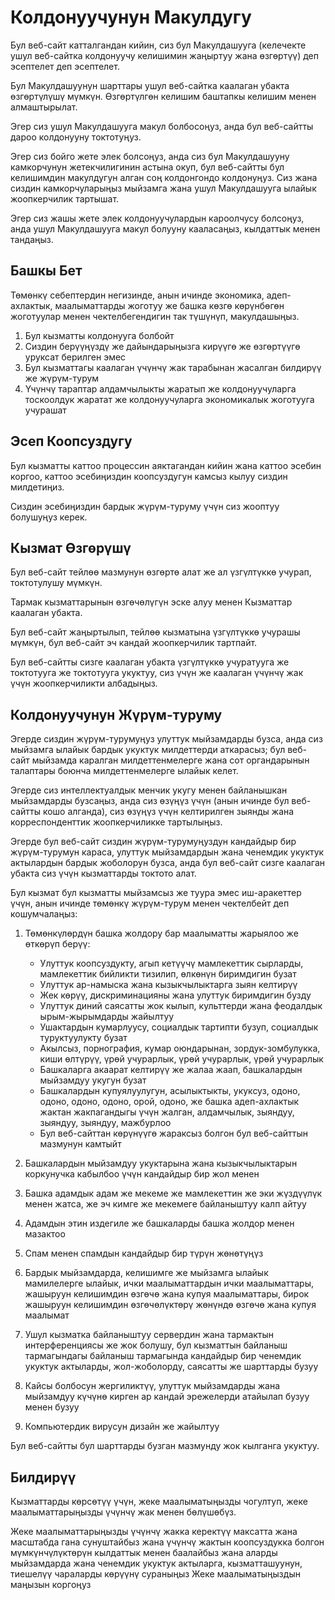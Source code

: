 # Колдонуучунун Макулдугу

Бул веб-сайт катталгандан кийин, сиз бул Макулдашууга (келечекте ушул веб-сайтка колдонуучу келишимин жаңыртуу жана өзгөртүү) деп эсептелет деп эсептелет.

Бул Макулдашуунун шарттары ушул веб-сайтка каалаган убакта өзгөртүлүшү мүмкүн. Өзгөртүлгөн келишим баштапкы келишим менен алмаштырылат.

Эгер сиз ушул Макулдашууга макул болбосоңуз, анда бул веб-сайтты дароо колдонууну токтотуңуз.

Эгер сиз бойго жете элек болсоңуз, анда сиз бул Макулдашууну камкорчунун жетекчилигинин астына окуп, бул веб-сайтты бул келишимдин макулдугун алган соң колдонгондо колдонуңуз. Сиз жана сиздин камкорчуларыңыз мыйзамга жана ушул Макулдашууга ылайык жоопкерчилик тартышат.

Эгер сиз жашы жете элек колдонуучулардын кароолчусу болсоңуз, анда ушул Макулдашууга макул болууну кааласаңыз, кылдаттык менен тандаңыз.

## Башкы Бет

Төмөнкү себептердин негизинде, анын ичинде экономика, адеп-ахлактык, маалыматтарды жоготуу же башка көзгө көрүнбөгөн жоготуулар менен чектелбегендигин так түшүнүп, макулдашыңыз.

1. Бул кызматты колдонууга болбойт
1. Сиздин берүүңүздү же дайындарыңызга кирүүгө же өзгөртүүгө уруксат берилген эмес
1. Бул кызматтагы каалаган үчүнчү жак тарабынан жасалган билдирүү же жүрүм-турум
1. Үчүнчү тараптар алдамчылыкты жаратып же колдонуучуларга тоскоолдук жаратат же колдонуучуларга экономикалык жоготууга учурашат

## Эсеп Коопсуздугу

Бул кызматты каттоо процессин аяктагандан кийин жана каттоо эсебин коргоо, каттоо эсебиңиздин коопсуздугун камсыз кылуу сиздин милдетиңиз.

Сиздин эсебиңиздин бардык жүрүм-туруму үчүн сиз жооптуу болушуңуз керек.

## Кызмат Өзгөрүшү

Бул веб-сайт тейлөө мазмунун өзгөртө алат же ал үзгүлтүккө учурап, токтотулушу мүмкүн.

Тармак кызматтарынын өзгөчөлүгүн эске алуу менен Кызматтар каалаган убакта.

Бул веб-сайт жаңыртылып, тейлөө кызматына үзгүлтүккө учурашы мүмкүн, бул веб-сайт эч кандай жоопкерчилик тартпайт.

Бул веб-сайтты сизге каалаган убакта үзгүлтүккө учуратууга же токтотууга же токтотууга укуктуу, сиз үчүн же каалаган үчүнчү жак үчүн жоопкерчиликти албадыңыз.

## Колдонуучунун Жүрүм-туруму

Эгерде сиздин жүрүм-турумуңуз улуттук мыйзамдарды бузса, анда сиз мыйзамга ылайык бардык укуктук милдеттерди аткарасыз; бул веб-сайт мыйзамда каралган милдеттенмелерге жана сот органдарынын талаптары боюнча милдеттенмелерге ылайык келет.

Эгерде сиз интеллектуалдык менчик укугу менен байланышкан мыйзамдарды бузсаңыз, анда сиз өзүңүз үчүн (анын ичинде бул веб-сайтты кошо алганда), сиз өзүңүз үчүн келтирилген зыянды жана корреспонденттик жоопкерчиликке тартылыңыз.

Эгерде бул веб-сайт сиздин жүрүм-турумуңуздун кандайдыр бир жүрүм-турумун караса, улуттук мыйзамдардын жана ченемдик укуктук актылардын бардык жоболорун бузса, анда бул веб-сайт сизге каалаган убакта сиз үчүн кызматтарды токтото алат.

Бул кызмат бул кызматты мыйзамсыз же туура эмес иш-аракеттер үчүн, анын ичинде төмөнкү жүрүм-турум менен чектелбейт деп кошумчалаңыз:

1. Төмөнкүлөрдүн башка жолдору бар маалыматты жарыялоо же өткөрүп берүү:

   * Улуттук коопсуздукту, агып кетүүчү мамлекеттик сырларды, мамлекеттик бийликти тизилип, өлкөнүн биримдигин бузат
   * Улуттук ар-намыска жана кызыкчылыктарга зыян келтирүү
   * Жек көрүү, дискриминацияны жана улуттук биримдигин бузду
   * Улуттук диний саясатты жок кылып, культтерди жана феодалдык ырым-жырымдарды жайылтуу
   * Ушактардын кумарлуусу, социалдык тартипти бузуп, социалдык туруктуулукту бузат
   * Акылсыз, порнография, кумар оюндарынан, зордук-зомбулукка, киши өлтүрүү, үрөй учурарлык, үрөй учурарлык, үрөй учурарлык
   * Башкаларга акаарат келтирүү же жалаа жаап, башкалардын мыйзамдуу укугун бузат
   * Башкалардын купуялуулугун, асылыктыкты, укуксуз, одоно, одоно, одоно, одоно, орой, одоно, же башка адеп-ахлактык жактан жакпагандыгы үчүн жалган, алдамчылык, зыяндуу, зыяндуу, зыяндуу, мажбурлоо
   * Бул веб-сайттан көрүнүүгө жараксыз болгон бул веб-сайттын мазмунун камтыйт

1. Башкалардын мыйзамдуу укуктарына жана кызыкчылыктарын коркунучка кабылбоо үчүн кандайдыр бир жол менен
1. Башка адамдык адам же мекеме же мамлекеттин же эки жүздүүлүк менен жатса, же эч кимге же мекемеге байланыштуу калп айтуу
1. Адамдын этин издегиле же башкаларды башка жолдор менен мазактоо
1. Спам менен спамдын кандайдыр бир түрүн жөнөтүңүз
1. Бардык мыйзамдарда, келишимге же мыйзамга ылайык мамилелерге ылайык, ички маалыматтардын ички маалыматтары, жашыруун келишимдин өзгөчө жана купуя маалыматтары, бирок жашыруун келишимдин өзгөчөлүктөрү жөнүндө өзгөчө жана купуя маалымат
1. Ушул кызматка байланыштуу сервердин жана тармактын интерференциясы же жок болушу, бул кызматтын байланыш тармагындагы байланыш тармагында кандайдыр бир ченемдик укуктук актыларды, жол-жоболорду, саясатты же шарттарды бузуу
1. Кайсы болбосун жергиликтүү, улуттук мыйзамдарды жана мыйзамдуу күчүнө кирген ар кандай эрежелерди атайылап бузуу менен бузуу
1. Компьютердик вирусун дизайн же жайылтуу

Бул веб-сайтты бул шарттарды бузган мазмунду жок кылганга укуктуу.

## Билдирүү

Кызматтарды көрсөтүү үчүн, жеке маалыматыңызды чогултуп, жеке маалыматтарыңызды үчүнчү жак менен бөлүшөбүз.

Жеке маалыматтарыңызды үчүнчү жакка керектүү максатта жана масштабда гана сунуштайбыз жана үчүнчү жактын коопсуздукка болгон мүмкүнчүлүктөрүн кылдаттык менен баалайбыз жана аларды мыйзамдарда жана ченемдик укуктук актыларга, кызматташуунун, тиешелүү чараларды көрүүнү сураныңыз Жеке маалыматыңыздын маңызын коргоңуз